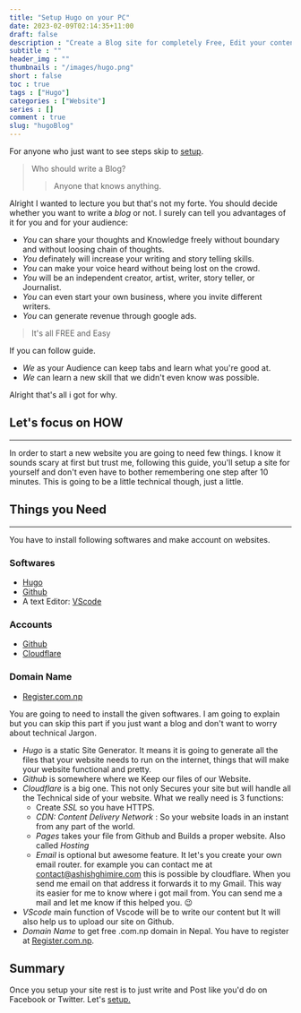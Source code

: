 ```yaml
---
title: "Setup Hugo on your PC"
date: 2023-02-09T02:14:35+11:00
draft: false
description : "Create a Blog site for completely Free, Edit your contents from Your PC/Laptop and Publish without hassle."
subtitle : ""
header_img : ""
thumbnails : "/images/hugo.png"
short : false
toc : true
tags : ["Hugo"]
categories : ["Website"]
series : []
comment : true
slug: "hugoBlog"
---
```


For anyone who just want to see steps skip to [setup](/posts/tech/hugoGuide).
>Who should write a Blog?
>> Anyone that knows anything.

Alright I wanted to lecture you but that's not my forte. You should decide whether you want to write a *blog* or not. I surely can tell you advantages of it for you and for your audience:

- *You* can share your thoughts and Knowledge freely without boundary and without loosing chain of thoughts.
- *You* definately will increase your writing and story telling skills.
- *You* can make your voice heard without being lost on the crowd.
- *You* will be an independent creator, artist, writer, story teller, or Journalist.
- *You* can even start your own business, where you invite different writers.
- *You* can generate revenue through google ads.

> It's all FREE and Easy

 If you can follow guide.

- *We* as your Audience can keep tabs and learn what you're good at.
- *We* can learn a new skill that we didn't even know was possible.

Alright that's all i got for why.

## Let's focus on **HOW**

---
In order to start a new website you are going to need few things. I know it sounds scary at first but trust me, following this guide, you'll setup a site for yourself and don't even have to bother remembering one step after 10 minutes. This is going to be a little technical though, just a little.

## Things you Need

---
You have to install following softwares and make account on websites.

### Softwares

- [Hugo](https://gohugo.io/)
- [Github](https://github.com/)
- A text Editor: [VScode](https://code.visualstudio.com/)

### Accounts

- [Github](https://github.com/)
- [Cloudflare](https://www.cloudflare.com/en-gb/)

### Domain Name

- [Register.com.np](https://register.com.np/)

You are going to need to install the given softwares. I am going to explain but you can skip this part if you just want a blog and don't want to worry about technical Jargon.

- *Hugo* is a static Site Generator. It means  it is going to generate all the files that your website needs to run on the internet, things that will make your website functional and pretty.
- *Github* is somewhere where we Keep our files of our Website.
- *Cloudflare* is a big one. This not only Secures your site but will handle all the Technical side of your website. What we really need is 3 functions:
  - Create *SSL* so you have HTTPS.
  - *CDN: Content Delivery Network* : So your website loads in an instant from any part of the world.
  - *Pages* takes your file from Github and Builds a proper website. Also called *Hosting*
  - *Email* is optional but awesome feature. It let's you create your own email router. for example you can contact me at contact@ashishghimire.com this is possible by cloudflare. When you send me email on that address it forwards it to my Gmail. This way its easier for me to know where i got mail from. You can send me a mail and let me know if this helped you. 😉
- *VScode* main function of Vscode will be to write our content but It will also help us to upload our site on Github.
- *Domain Name* to get free .com.np domain in Nepal. You have to register at [Register.com.np](https://register.com.np).

## Summary

Once you setup your site rest is to just write and Post like you'd do on Facebook or Twitter. Let's [setup.](/posts/tech/hugoGuide)
